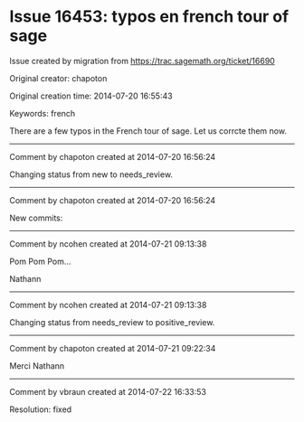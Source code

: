 # Issue 16453: typos en french tour of sage

Issue created by migration from https://trac.sagemath.org/ticket/16690

Original creator: chapoton

Original creation time: 2014-07-20 16:55:43

Keywords: french

There are a few typos in the French tour of sage. Let us corrcte them now.


---

Comment by chapoton created at 2014-07-20 16:56:24

Changing status from new to needs_review.


---

Comment by chapoton created at 2014-07-20 16:56:24

New commits:


---

Comment by ncohen created at 2014-07-21 09:13:38

Pom Pom Pom...

Nathann


---

Comment by ncohen created at 2014-07-21 09:13:38

Changing status from needs_review to positive_review.


---

Comment by chapoton created at 2014-07-21 09:22:34

Merci Nathann


---

Comment by vbraun created at 2014-07-22 16:33:53

Resolution: fixed
